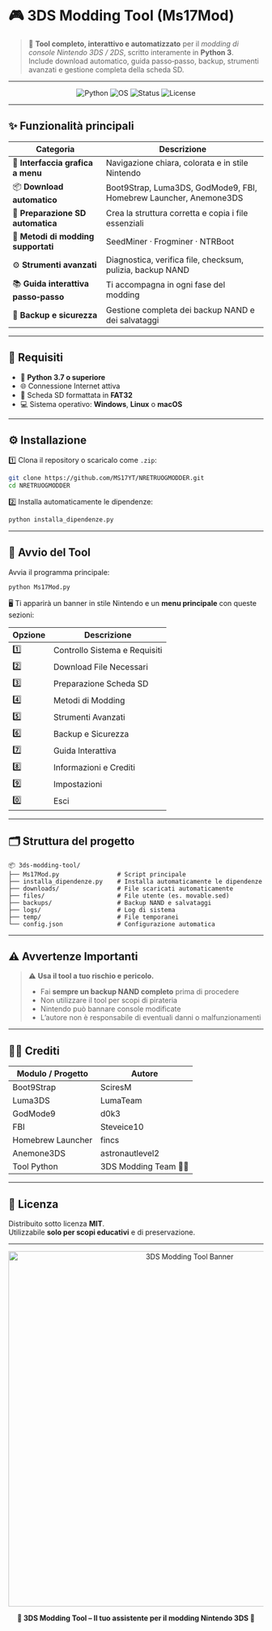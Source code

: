 # 🎮 3DS Modding Tool (Ms17Mod)

> 🧩 **Tool completo, interattivo e automatizzato** per il *modding di console Nintendo 3DS / 2DS*, scritto interamente in **Python 3**.  
> Include download automatico, guida passo‑passo, backup, strumenti avanzati e gestione completa della scheda SD.

---

<p align="center">
  <img src="https://img.shields.io/badge/Python-3.7%2B-blue?logo=python" alt="Python">
  <img src="https://img.shields.io/badge/OS-Windows%20%7C%20Linux%20%7C%20macOS-lightgrey" alt="OS">
  <img src="https://img.shields.io/badge/Status-Stable-brightgreen" alt="Status">
  <img src="https://img.shields.io/github/license/3DSModdingTeam/3ds-modding-tool" alt="License">
</p>

---

## ✨ Funzionalità principali

| Categoria | Descrizione |
|------------|-------------|
| 🧭 **Interfaccia grafica a menu** | Navigazione chiara, colorata e in stile Nintendo |
| 📦 **Download automatico** | Boot9Strap, Luma3DS, GodMode9, FBI, Homebrew Launcher, Anemone3DS |
| 💾 **Preparazione SD automatica** | Crea la struttura corretta e copia i file essenziali |
| 🎯 **Metodi di modding supportati** | SeedMiner · Frogminer · NTRBoot |
| ⚙️ **Strumenti avanzati** | Diagnostica, verifica file, checksum, pulizia, backup NAND |
| 📚 **Guida interattiva passo‑passo** | Ti accompagna in ogni fase del modding |
| 🧱 **Backup e sicurezza** | Gestione completa dei backup NAND e dei salvataggi |

---

## 🧰 Requisiti

- 🐍 **Python 3.7 o superiore**
- 🌐 Connessione Internet attiva
- 💽 Scheda SD formattata in **FAT32**
- 💻 Sistema operativo: **Windows**, **Linux** o **macOS**

---

## ⚙️ Installazione

1️⃣ Clona il repository o scaricalo come `.zip`:

```bash
git clone https://github.com/MS17YT/NRETRUOGMODDER.git
cd NRETRUOGMODDER
```

2️⃣ Installa automaticamente le dipendenze:

```bash
python installa_dipendenze.py
```

---

## 🚀 Avvio del Tool

Avvia il programma principale:

```bash
python Ms17Mod.py
```

🖥️ Ti apparirà un banner in stile Nintendo e un **menu principale** con queste sezioni:

| Opzione | Descrizione |
|----------|-------------|
| 1️⃣ | Controllo Sistema e Requisiti |
| 2️⃣ | Download File Necessari |
| 3️⃣ | Preparazione Scheda SD |
| 4️⃣ | Metodi di Modding |
| 5️⃣ | Strumenti Avanzati |
| 6️⃣ | Backup e Sicurezza |
| 7️⃣ | Guida Interattiva |
| 8️⃣ | Informazioni e Crediti |
| 9️⃣ | Impostazioni |
| 0️⃣ | Esci |

---

## 🗂️ Struttura del progetto

```
📦 3ds-modding-tool/
├── Ms17Mod.py                # Script principale
├── installa_dipendenze.py    # Installa automaticamente le dipendenze
├── downloads/                # File scaricati automaticamente
├── files/                    # File utente (es. movable.sed)
├── backups/                  # Backup NAND e salvataggi
├── logs/                     # Log di sistema
├── temp/                     # File temporanei
└── config.json               # Configurazione automatica
```

---

## ⚠️ Avvertenze Importanti

> ⚠️ **Usa il tool a tuo rischio e pericolo.**
> 
> - Fai **sempre un backup NAND completo** prima di procedere  
> - Non utilizzare il tool per scopi di pirateria  
> - Nintendo può bannare console modificate  
> - L’autore non è responsabile di eventuali danni o malfunzionamenti  

---

## 👨‍💻 Crediti

| Modulo / Progetto | Autore |
|--------------------|--------|
| Boot9Strap | SciresM |
| Luma3DS | LumaTeam |
| GodMode9 | d0k3 |
| FBI | Steveice10 |
| Homebrew Launcher | fincs |
| Anemone3DS | astronautlevel2 |
| Tool Python | 3DS Modding Team 🧑‍💻 |

---

## 📜 Licenza

Distribuito sotto licenza **MIT**.  
Utilizzabile **solo per scopi educativi** e di preservazione.

---

<p align="center">
  <img src="https://user-images.githubusercontent.com/placeholder/3ds_banner.png" alt="3DS Modding Tool Banner" width="700">
</p>

<p align="center">
  <b>💫 3DS Modding Tool – Il tuo assistente per il modding Nintendo 3DS 💫</b>
</p>
